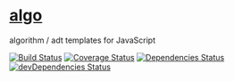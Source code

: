 [algo](http://aureooms.github.io/algo)
====

algorithm / adt templates for JavaScript

[![Build Status](https://drone.io/github.com/aureooms/algo/status.png)](https://drone.io/github.com/aureooms/algo/latest)
[![Coverage Status](https://coveralls.io/repos/aureooms/algo/badge.png)](https://coveralls.io/r/aureooms/algo)
[![Dependencies Status](https://david-dm.org/aureooms/algo.png)](https://david-dm.org/aureooms/algo#info=dependencies)
[![devDependencies Status](https://david-dm.org/aureooms/algo/dev-status.png)](https://david-dm.org/aureooms/algo#info=devDependencies)

